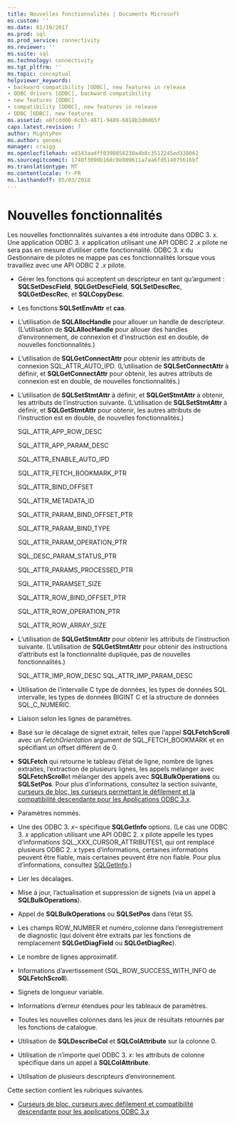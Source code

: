 ```yaml
---
title: Nouvelles fonctionnalités | Documents Microsoft
ms.custom: ''
ms.date: 01/19/2017
ms.prod: sql
ms.prod_service: connectivity
ms.reviewer: ''
ms.suite: sql
ms.technology: connectivity
ms.tgt_pltfrm: ''
ms.topic: conceptual
helpviewer_keywords:
- backward compatibility [ODBC], new features in release
- ODBC drivers [ODBC], backward compatibility
- new features [ODBC]
- compatibility [ODBC], new features in release
- ODBC [ODBC], new features
ms.assetid: a8fcdd00-6cb3-4871-9489-6018b3d0d65f
caps.latest.revision: 7
author: MightyPen
ms.author: genemi
manager: craigg
ms.openlocfilehash: ed343aadff0390858230a4b8c3512245ed338062
ms.sourcegitcommit: 1740f3090b168c0e809611a7aa6fd514075616bf
ms.translationtype: MT
ms.contentlocale: fr-FR
ms.lasthandoff: 05/03/2018
---
```

# <a name="new-features"></a>Nouvelles fonctionnalités
Les nouvelles fonctionnalités suivantes a été introduite dans ODBC 3. *x*. Une application ODBC 3. *x* application utilisant une API ODBC 2 *.x* pilote ne sera pas en mesure d’utiliser cette fonctionnalité. ODBC 3. *x* du Gestionnaire de pilotes ne mappe pas ces fonctionnalités lorsque vous travaillez avec une API ODBC 2 *.x* pilote.  
  
-   Gérer les fonctions qui acceptent un descripteur en tant qu’argument : **SQLSetDescField**, **SQLGetDescField**, **SQLSetDescRec**, **SQLGetDescRec**, et **SQLCopyDesc**.  
  
-   Les fonctions **SQLSetEnvAttr** et **cas**.  
  
-   L’utilisation de **SQLAllocHandle** pour allouer un handle de descripteur. (L’utilisation de **SQLAllocHandle** pour allouer des handles d’environnement, de connexion et d’instruction est en double, de nouvelles fonctionnalités.)  
  
-   L’utilisation de **SQLGetConnectAttr** pour obtenir les attributs de connexion SQL_ATTR_AUTO_IPD. (L’utilisation de **SQLSetConnectAttr** à définir, et **SQLGetConnectAttr** pour obtenir, les autres attributs de connexion est en double, de nouvelles fonctionnalités.)  
  
-   L’utilisation de **SQLSetStmtAttr** à définir, et **SQLGetStmtAttr** à obtenir, les attributs de l’instruction suivante. (L’utilisation de **SQLSetStmtAttr** à définir, et **SQLGetStmtAttr** pour obtenir, les autres attributs de l’instruction est en double, de nouvelles fonctionnalités.)  
  
     SQL_ATTR_APP_ROW_DESC  
  
     SQL_ATTR_APP_PARAM_DESC  
  
     SQL_ATTR_ENABLE_AUTO_IPD  
  
     SQL_ATTR_FETCH_BOOKMARK_PTR  
  
     SQL_ATTR_BIND_OFFSET  
  
     SQL_ATTR_METADATA_ID  
  
     SQL_ATTR_PARAM_BIND_OFFSET_PTR  
  
     SQL_ATTR_PARAM_BIND_TYPE  
  
     SQL_ATTR_PARAM_OPERATION_PTR  
  
     SQL_DESC_PARAM_STATUS_PTR  
  
     SQL_ATTR_PARAMS_PROCESSED_PTR  
  
     SQL_ATTR_PARAMSET_SIZE  
  
     SQL_ATTR_ROW_BIND_OFFSET_PTR  
  
     SQL_ATTR_ROW_OPERATION_PTR  
  
     SQL_ATTR_ROW_ARRAY_SIZE  
  
-   L’utilisation de **SQLGetStmtAttr** pour obtenir les attributs de l’instruction suivante. (L’utilisation de **SQLGetStmtAttr** pour obtenir des instructions d’attributs est la fonctionnalité dupliquée, pas de nouvelles fonctionnalités.)  
  
     SQL_ATTR_IMP_ROW_DESC SQL_ATTR_IMP_PARAM_DESC  
  
-   Utilisation de l’intervalle C type de données, les types de données SQL intervalle, les types de données BIGINT C et la structure de données SQL_C_NUMERIC.  
  
-   Liaison selon les lignes de paramètres.  
  
-   Basé sur le décalage de signet extrait, telles que l’appel **SQLFetchScroll** avec un *FetchOrientation* argument de SQL_FETCH_BOOKMARK et en spécifiant un offset différent de 0.  
  
-   **SQLFetch** qui retourne le tableau d’état de ligne, nombre de lignes extraites, l’extraction de plusieurs lignes, les appels mélanger avec **SQLFetchScroll**et mélanger des appels avec **SQLBulkOperations** ou **SQLSetPos**. Pour plus d’informations, consultez la section suivante, [curseurs de bloc, les curseurs permettant le défilement et la compatibilité descendante pour les Applications ODBC 3.x](../../../odbc/reference/develop-app/block-cursors-scrollable-backward-compatibility-odbc-3-x-applications.md).  
  
-   Paramètres nommés.  
  
-   Une des ODBC 3. *x*– spécifique **SQLGetInfo** options. (Le cas une ODBC 3. *x* application utilisant une API ODBC 2. *x* pilote appelle les types d’informations SQL_XXX_CURSOR_ATTRIBUTES1, qui ont remplacé plusieurs ODBC 2. *x* types d’informations, certaines informations peuvent être fiable, mais certaines peuvent être non fiable. Pour plus d’informations, consultez [SQLGetInfo](../../../odbc/reference/syntax/sqlgetinfo-function.md).)  
  
-   Lier les décalages.  
  
-   Mise à jour, l’actualisation et suppression de signets (via un appel à **SQLBulkOperations**).  
  
-   Appel de **SQLBulkOperations** ou **SQLSetPos** dans l’état S5.  
  
-   Les champs ROW_NUMBER et numéro_colonne dans l’enregistrement de diagnostic (qui doivent être extraits par les fonctions de remplacement **SQLGetDiagField** ou **SQLGetDiagRec**).  
  
-   Le nombre de lignes approximatif.  
  
-   Informations d’avertissement (SQL_ROW_SUCCESS_WITH_INFO de **SQLFetchScroll**).  
  
-   Signets de longueur variable.  
  
-   Informations d’erreur étendues pour les tableaux de paramètres.  
  
-   Toutes les nouvelles colonnes dans les jeux de résultats retournés par les fonctions de catalogue.  
  
-   Utilisation de **SQLDescribeCol** et **SQLColAttribute** sur la colonne 0.  
  
-   Utilisation de n’importe quel ODBC 3. *x*: les attributs de colonne spécifique dans un appel à **SQLColAttribute**.  
  
-   Utilisation de plusieurs descripteurs d’environnement.  
  
 Cette section contient les rubriques suivantes.  
  
-   [Curseurs de bloc, curseurs avec défilement et compatibilité descendante pour les applications ODBC 3.x](../../../odbc/reference/develop-app/block-cursors-scrollable-backward-compatibility-odbc-3-x-applications.md)
